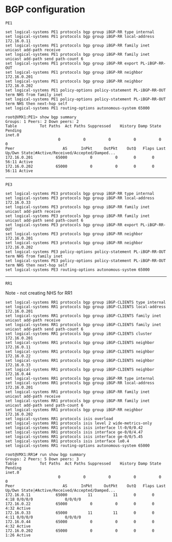 # BGP configuration

```PE1```

```
set logical-systems PE1 protocols bgp group iBGP-RR type internal
set logical-systems PE1 protocols bgp group iBGP-RR local-address 172.16.0.11
set logical-systems PE1 protocols bgp group iBGP-RR family inet unicast add-path receive
set logical-systems PE1 protocols bgp group iBGP-RR family inet unicast add-path send path-count 6
set logical-systems PE1 protocols bgp group iBGP-RR export PL-iBGP-RR-OUT
set logical-systems PE1 protocols bgp group iBGP-RR neighbor 172.16.0.201
set logical-systems PE1 protocols bgp group iBGP-RR neighbor 172.16.0.202
set logical-systems PE1 policy-options policy-statement PL-iBGP-RR-OUT term NHS from family inet
set logical-systems PE1 policy-options policy-statement PL-iBGP-RR-OUT term NHS then next-hop self
set logical-systems PE1 routing-options autonomous-system 65000
```

```
root@VMX1:PE1> show bgp summary         
Groups: 1 Peers: 2 Down peers: 2
Table          Tot Paths  Act Paths Suppressed    History Damp State    Pending
inet.0               
                       0          0          0          0          0          0
Peer                     AS      InPkt     OutPkt    OutQ   Flaps Last Up/Dwn State|#Active/Received/Accepted/Damped...
172.16.0.201          65000          0          0       0       0       56:11 Active
172.16.0.202          65000          0          0       0       0       56:11 Active
```

--------------------------------------

```PE3```

```
set logical-systems PE3 protocols bgp group iBGP-RR type internal
set logical-systems PE3 protocols bgp group iBGP-RR local-address 172.16.0.33
set logical-systems PE3 protocols bgp group iBGP-RR family inet unicast add-path receive
set logical-systems PE3 protocols bgp group iBGP-RR family inet unicast add-path send path-count 6
set logical-systems PE3 protocols bgp group iBGP-RR export PL-iBGP-RR-OUT
set logical-systems PE3 protocols bgp group iBGP-RR neighbor 172.16.0.201
set logical-systems PE3 protocols bgp group iBGP-RR neighbor 172.16.0.202
set logical-systems PE3 policy-options policy-statement PL-iBGP-RR-OUT term NHS from family inet
set logical-systems PE3 policy-options policy-statement PL-iBGP-RR-OUT term NHS then next-hop self
set logical-systems PE3 routing-options autonomous-system 65000
```
---------------------------------
```RR1```

Note - not creating NHS for RR1

```
set logical-systems RR1 protocols bgp group iBGP-CLIENTS type internal
set logical-systems RR1 protocols bgp group iBGP-CLIENTS local-address 172.16.0.201
set logical-systems RR1 protocols bgp group iBGP-CLIENTS family inet unicast add-path receive
set logical-systems RR1 protocols bgp group iBGP-CLIENTS family inet unicast add-path send path-count 6
set logical-systems RR1 protocols bgp group iBGP-CLIENTS cluster 172.16.0.201
set logical-systems RR1 protocols bgp group iBGP-CLIENTS neighbor 172.16.0.11
set logical-systems RR1 protocols bgp group iBGP-CLIENTS neighbor 172.16.0.22
set logical-systems RR1 protocols bgp group iBGP-CLIENTS neighbor 172.16.0.33
set logical-systems RR1 protocols bgp group iBGP-CLIENTS neighbor 172.16.0.44
set logical-systems RR1 protocols bgp group iBGP-RR type internal
set logical-systems RR1 protocols bgp group iBGP-RR local-address 172.16.0.201
set logical-systems RR1 protocols bgp group iBGP-RR family inet unicast add-path receive
set logical-systems RR1 protocols bgp group iBGP-RR family inet unicast add-path send path-count 6
set logical-systems RR1 protocols bgp group iBGP-RR neighbor 172.16.0.202
set logical-systems RR1 protocols isis overload
set logical-systems RR1 protocols isis level 2 wide-metrics-only
set logical-systems RR1 protocols isis interface lt-0/0/0.42
set logical-systems RR1 protocols isis interface ge-0/0/4.47
set logical-systems RR1 protocols isis interface ge-0/0/5.45
set logical-systems RR1 protocols isis interface lo0.4
set logical-systems RR1 routing-options autonomous-system 65000
```


```
root@VMX1:RR1# run show bgp summary    
Groups: 2 Peers: 5 Down peers: 3
Table          Tot Paths  Act Paths Suppressed    History Damp State    Pending
inet.0               
                       0          0          0          0          0          0
Peer                     AS      InPkt     OutPkt    OutQ   Flaps Last Up/Dwn State|#Active/Received/Accepted/Damped...
172.16.0.11           65000         11         11       0       0        4:18 0/0/0/0              0/0/0/0
172.16.0.22           65000          0          0       0       0        4:32 Active
172.16.0.33           65000         11         11       0       0        4:11 0/0/0/0              0/0/0/0
172.16.0.44           65000          0          0       0       0        4:32 Active
172.16.0.202          65000          0          0       0       0        1:26 Active
```



